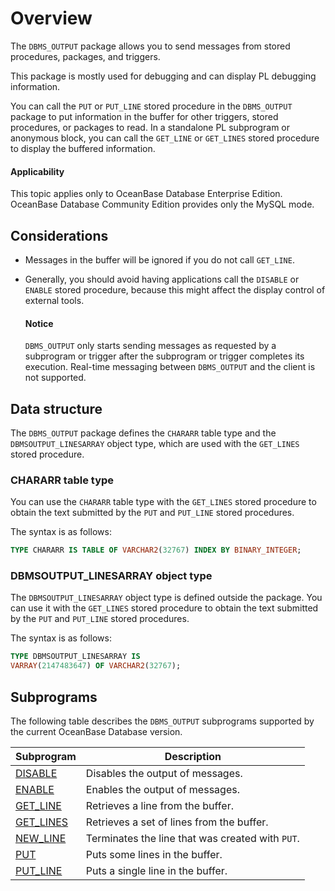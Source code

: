 # Overview

The `DBMS_OUTPUT` package allows you to send messages from stored procedures, packages, and triggers.

This package is mostly used for debugging and can display PL debugging information.

You can call the `PUT` or `PUT_LINE` stored procedure in the `DBMS_OUTPUT` package to put information in the buffer for other triggers, stored procedures, or packages to read. In a standalone PL subprogram or anonymous block, you can call the `GET_LINE` or `GET_LINES` stored procedure to display the buffered information.

  <main id="notice" >
    <h4>Applicability</h4>
    <p>This topic applies only to OceanBase Database Enterprise Edition. OceanBase Database Community Edition provides only the MySQL mode. </p>
  </main>


## Considerations

* Messages in the buffer will be ignored if you do not call `GET_LINE`.


* Generally, you should avoid having applications call the `DISABLE` or `ENABLE` stored procedure, because this might affect the display control of external tools.



  <main id="notice" type='notice'>
    <h4>Notice</h4>
    <p><code>DBMS_OUTPUT</code> only starts sending messages as requested by a subprogram or trigger after the subprogram or trigger completes its execution. Real-time messaging between <code>DBMS_OUTPUT</code> and the client is not supported. </p>
  </main>

Data structure
-------------------------------------

The `DBMS_OUTPUT` package defines the `CHARARR` table type and the `DBMSOUTPUT_LINESARRAY` object type, which are used with the `GET_LINES` stored procedure.

### CHARARR table type

You can use the `CHARARR` table type with the `GET_LINES` stored procedure to obtain the text submitted by the `PUT` and `PUT_LINE` stored procedures.

The syntax is as follows:

```sql
TYPE CHARARR IS TABLE OF VARCHAR2(32767) INDEX BY BINARY_INTEGER;
```



### DBMSOUTPUT_LINESARRAY object type

The `DBMSOUTPUT_LINESARRAY` object type is defined outside the package. You can use it with the `GET_LINES` stored procedure to obtain the text submitted by the `PUT` and `PUT_LINE` stored procedures.

The syntax is as follows:

```sql
TYPE DBMSOUTPUT_LINESARRAY IS
VARRAY(2147483647) OF VARCHAR2(32767);
```



## Subprograms

The following table describes the `DBMS_OUTPUT` subprograms supported by the current OceanBase Database version.


| **Subprogram** | **Description** |
|----------------------------------------------------------|-----------------|
| [DISABLE](../11100.dbms-output-oracle/200.disable-oracle.md) | Disables the output of messages.  |
| [ENABLE](../11100.dbms-output-oracle/300.enable-oracle.md) | Enables the output of messages.  |
| [GET_LINE](../11100.dbms-output-oracle/400.get-line-oracle.md) | Retrieves a line from the buffer.  |
| [GET_LINES](../11100.dbms-output-oracle/500.get-lines-oracle.md) | Retrieves a set of lines from the buffer.  |
| [NEW_LINE](../11100.dbms-output-oracle/600.new-line-oracle.md) | Terminates the line that was created with `PUT`.  |
| [PUT](../11100.dbms-output-oracle/700.put-oracle.md) | Puts some lines in the buffer.  |
| [PUT_LINE](../11100.dbms-output-oracle/800.put-line-oracle.md) | Puts a single line in the buffer.  |



